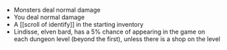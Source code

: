 - Monsters deal normal damage
- You deal normal damage
- A [[scroll of identify]] in the starting inventory
- Lindisse, elven bard, has a 5% chance of appearing in the game on each dungeon level (beyond the first), unless there is a shop on the level
